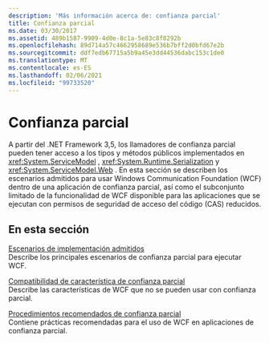 ```yaml
---
description: 'Más información acerca de: confianza parcial'
title: Confianza parcial
ms.date: 03/30/2017
ms.assetid: 489b1587-9909-4d0e-8c1a-5e83c8f8292b
ms.openlocfilehash: 89d714a57c4662958689e536b7bff2d0bfd67e2b
ms.sourcegitcommit: ddf7edb67715a5b9a45e3dd44536dabc153c1de0
ms.translationtype: MT
ms.contentlocale: es-ES
ms.lasthandoff: 02/06/2021
ms.locfileid: "99733520"
---
```

# <a name="partial-trust"></a>Confianza parcial

A partir del .NET Framework 3,5, los llamadores de confianza parcial pueden tener acceso a los tipos y métodos públicos implementados en <xref:System.ServiceModel> , <xref:System.Runtime.Serialization> y <xref:System.ServiceModel.Web> . En esta sección se describen los escenarios admitidos para usar Windows Communication Foundation (WCF) dentro de una aplicación de confianza parcial, así como el subconjunto limitado de la funcionalidad de WCF disponible para las aplicaciones que se ejecutan con permisos de seguridad de acceso del código (CAS) reducidos.  
  
## <a name="in-this-section"></a>En esta sección  

 [Escenarios de implementación admitidos](supported-deployment-scenarios.md)  
 Describe los principales escenarios de confianza parcial para ejecutar WCF.  
  
 [Compatibilidad de característica de confianza parcial](partial-trust-feature-compatibility.md)  
 Describe las características de WCF que no se pueden usar con confianza parcial.  
  
 [Procedimientos recomendados de confianza parcial](partial-trust-best-practices.md)  
 Contiene prácticas recomendadas para el uso de WCF en aplicaciones de confianza parcial.
